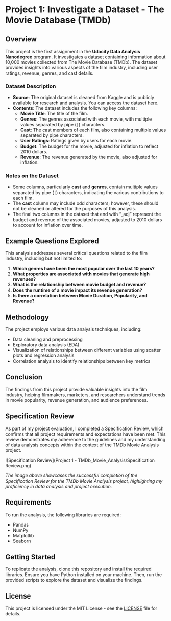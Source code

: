 # Project 1: Investigate a Dataset - **The Movie Database (TMDb)**

## Overview

This project is the first assignment in the **Udacity Data Analysis Nanodegree** program. It investigates a dataset containing information about 10,000 movies collected from The Movie Database (TMDb). The dataset provides insights into various aspects of the film industry, including user ratings, revenue, genres, and cast details.

### Dataset Description

- **Source**: The original dataset is cleaned from Kaggle and is publicly available for research and analysis. You can access the dataset [here](https://www.kaggle.com/tmdb/tmdb-movie-metadata).
- **Contents**: The dataset includes the following key columns:
  - **Movie Title**: The title of the film.
  - **Genres**: The genres associated with each movie, with multiple values separated by pipe (`|`) characters.
  - **Cast**: The cast members of each film, also containing multiple values separated by pipe characters.
  - **User Ratings**: Ratings given by users for each movie.
  - **Budget**: The budget for the movie, adjusted for inflation to reflect 2010 dollars.
  - **Revenue**: The revenue generated by the movie, also adjusted for inflation.

### Notes on the Dataset

- Some columns, particularly **cast** and **genres**, contain multiple values separated by pipe (`|`) characters, indicating the various contributions to each film.
- The **cast** column may include odd characters; however, these should not be cleaned or altered for the purposes of this analysis.
- The final two columns in the dataset that end with “_adj” represent the budget and revenue of the associated movies, adjusted to 2010 dollars to account for inflation over time.

## Example Questions Explored

This analysis addresses several critical questions related to the film industry, including but not limited to:

1. **Which genres have been the most popular over the last 10 years?**
2. **What properties are associated with movies that generate high revenues?**
3. **What is the relationship between movie budget and revenue?**
4. **Does the runtime of a movie impact its revenue generation?**
5. **Is there a correlation between Movie Duration, Popularity, and Revenue?**

## Methodology

The project employs various data analysis techniques, including:

- Data cleaning and preprocessing
- Exploratory data analysis (EDA)
- Visualization of relationships between different variables using scatter plots and regression analysis
- Correlation analysis to identify relationships between key metrics

## Conclusion

The findings from this project provide valuable insights into the film industry, helping filmmakers, marketers, and researchers understand trends in movie popularity, revenue generation, and audience preferences.

## Specification Review

As part of my project evaluation, I completed a Specification Review, which confirms that all project requirements and expectations have been met. This review demonstrates my adherence to the guidelines and my understanding of data analysis concepts within the context of the TMDb Movie Analysis project.

![Specification Review](Project 1 - TMDb_Movie_Analysis/Specification Review.png)

*The image above showcases the successful completion of the Specification Review for the TMDb Movie Analysis project, highlighting my proficiency in data analysis and project execution.*

## Requirements

To run the analysis, the following libraries are required:

- Pandas
- NumPy
- Matplotlib
- Seaborn

## Getting Started

To replicate the analysis, clone this repository and install the required libraries. Ensure you have Python installed on your machine. Then, run the provided scripts to explore the dataset and visualize the findings.

## License

This project is licensed under the MIT License - see the [LICENSE](LICENSE) file for details.
